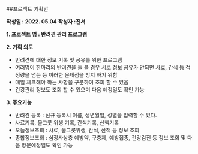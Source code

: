 ##프로젝트 기획안

**작성일 : 2022. 05.04**
**작성자 :진서**

**1. 프로젝트 명 : 반려견 관리 프로그램**

**2. 기획 의도** 

- 반려견에 대한 정보 기록 및 공유를 위한 프로그램
- 여러명이 한마리의 반려견을 돌 볼 경우 서로 정보 공유가 안되면 사료, 간식 등 적정량을 넘는 등 이러한 문제점을 방지 하기 위함
- 매일 체크해야 하는 사항을 구분하여  조회 할 수 있음
- 건강관리 정보도 조회 할 수 있으며 다음 예정일도 확인 가능

**3. 주요기능**

- 반려견 등록 : 신규 등록시 이름, 생년월일, 성별을 입력할 수 있다.
- 사료기록, 물그릇 위생 기록, 간식기록, 산책기록
- 오늘정보조회 : 사료, 물그릇위생, 간식, 산책 등 정보 조회
- 종합정보조회 : 심장사상충 예방약, 구충제, 예방접종, 건강검진 등 정보 조회 및 다음 방문예정일도 확인 가능


